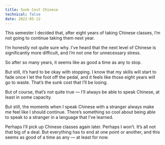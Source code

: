 ```yaml
---
title: Sunk Cost Chinese
technical: false
date: 2022-05-12
---
```


This semester I decided that, after eight years of taking Chinese classes, I’m not going to continue taking them next year. 

I’m honestly not quite sure why. I’ve heard that the next level of Chinese is significantly more difficult, and I’m not one for unnecessary stress. 

So after so many years, it seems like as good a time as any to stop. 

But still, it’s hard to be okay with stopping. I know that my skills will start to fade once I let the foot off the pedal, and it feels like those eight years will go to waste. That’s the sunk cost that I’ll be losing. 

But of course, that’s not quite true — I’ll always be able to speak Chinese, at least in some capacity. 

But still, the moments when I speak Chinese with a stranger always make me feel like I should continue. There’s something so cool about being able to speak to a stranger in a language that I’ve learned. 

Perhaps I’ll pick up Chinese classes again later. Perhaps I won’t. It’s all not that big of a deal. But everything has to end at one point or another, and this seems as good of a time as any — at least for now. 